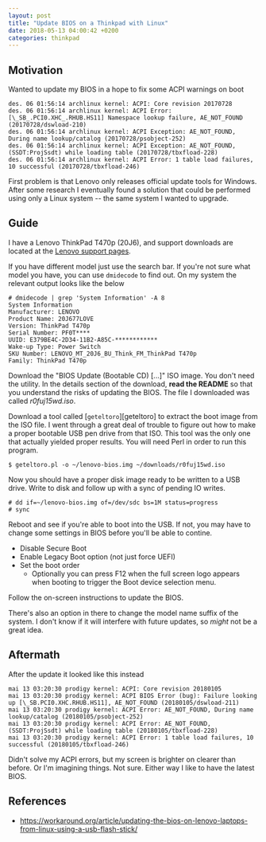 ```yaml
---
layout: post
title: "Update BIOS on a Thinkpad with Linux"
date: 2018-05-13 04:00:42 +0200
categories: thinkpad
---
```


## Motivation

Wanted to update my BIOS in a hope to fix some ACPI warnings on boot

    des. 06 01:56:14 archlinux kernel: ACPI: Core revision 20170728
    des. 06 01:56:14 archlinux kernel: ACPI Error: [\_SB_.PCI0.XHC_.RHUB.HS11] Namespace lookup failure, AE_NOT_FOUND (20170728/dswload-210)
    des. 06 01:56:14 archlinux kernel: ACPI Exception: AE_NOT_FOUND, During name lookup/catalog (20170728/psobject-252)
    des. 06 01:56:14 archlinux kernel: ACPI Exception: AE_NOT_FOUND, (SSDT:ProjSsdt) while loading table (20170728/tbxfload-228)
    des. 06 01:56:14 archlinux kernel: ACPI Error: 1 table load failures, 10 successful (20170728/tbxfload-246)

First problem is that Lenovo only releases official update tools for Windows.
After some research I eventually found a solution that could be performed
using only a Linux system -- the same system I wanted to upgrade.

## Guide

I have a Lenovo ThinkPad T470p (20J6), and support downloads are located at the
[Lenovo support pages](https://pcsupport.lenovo.com/no/en/products/LAPTOPS-AND-NETBOOKS/THINKPAD-T-SERIES-LAPTOPS/THINKPAD-T470P/20J6/downloads/DS120708).

If you have different model just use the search bar. If you're not sure what
model you have, you can use `dmidecode` to find out. On my system the relevant
output looks like the below

    # dmidecode | grep 'System Information' -A 8
    System Information
    Manufacturer: LENOVO
    Product Name: 20J677LOVE
    Version: ThinkPad T470p
    Serial Number: PF0T****
    UUID: E379BE4C-2D34-11B2-A85C-************
    Wake-up Type: Power Switch
    SKU Number: LENOVO_MT_20J6_BU_Think_FM_ThinkPad T470p
    Family: ThinkPad T470p

Download the "BIOS Update (Bootable CD) [...]" ISO image. You don't need the
utility. In the details section of the download, **read the README** so that
you understand the risks of updating the BIOS. The file I downloaded was
called *r0fuj15wd.iso*.

Download a tool called [`geteltoro`][geteltoro] to extract the boot image from
the ISO file. I went through a great deal of trouble to figure out how to make
a proper bootable USB pen drive from that ISO. This tool was the only one that
actually yielded proper results. You will need Perl in order to run this
program.

    $ geteltoro.pl -o ~/lenovo-bios.img ~/downloads/r0fuj15wd.iso

Now you should have a proper disk image ready to be written to a USB drive.
Write to disk and follow up with a sync of pending IO writes.

    # dd if=~/lenovo-bios.img of=/dev/sdc bs=1M status=progress
    # sync

Reboot and see if you're able to boot into the USB. If not, you may have to
change some settings in BIOS before you'll be able to contine.

  - Disable Secure Boot
  - Enable Legacy Boot option (not just force UEFI)
  - Set the boot order
    - Optionally you can press F12 when the full screen logo appears when
      booting to trigger the Boot device selection menu.

Follow the on-screen instructions to update the BIOS.

There's also an option in there to change the model name suffix of the system.
I don't know if it will interfere with future updates, so *might* not be a
great idea.

## Aftermath

After the update it looked like this instead

    mai 13 03:20:30 prodigy kernel: ACPI: Core revision 20180105
    mai 13 03:20:30 prodigy kernel: ACPI BIOS Error (bug): Failure looking up [\_SB.PCI0.XHC.RHUB.HS11], AE_NOT_FOUND (20180105/dswload-211)
    mai 13 03:20:30 prodigy kernel: ACPI Error: AE_NOT_FOUND, During name lookup/catalog (20180105/psobject-252)
    mai 13 03:20:30 prodigy kernel: ACPI Error: AE_NOT_FOUND, (SSDT:ProjSsdt) while loading table (20180105/tbxfload-228)
    mai 13 03:20:30 prodigy kernel: ACPI Error: 1 table load failures, 10 successful (20180105/tbxfload-246)

Didn't solve my ACPI errors, but my screen is brighter on clearer than before.
Or I'm imagining things. Not sure. Either way I like to have the latest BIOS.

## References
- https://workaround.org/article/updating-the-bios-on-lenovo-laptops-from-linux-using-a-usb-flash-stick/

[geteltorito]: https://userpages.uni-koblenz.de/~krienke/ftp/noarch/geteltorito/
